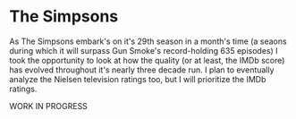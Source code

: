 # The Simpsons

As The Simpsons embark's on it's 29th season in a month's time (a seaons during which it will surpass Gun Smoke's record-holding 635 episodes) I took the opportunity to look at how the quality (or at least, the IMDb score) has evolved throughout it's nearly three decade run. I plan to eventually analyze the Nielsen television ratings too, but I will prioritize the IMDb ratings.

WORK IN PROGRESS

